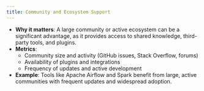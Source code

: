 ```yaml
---
title: Community and Ecosystem Support
---
```

- **Why it matters**: A large community or active ecosystem can be a significant advantage, as it provides access to shared knowledge, third-party tools, and plugins.
- **Metrics**:
    - Community size and activity (GitHub issues, Stack Overflow, forums)
    - Availability of plugins and integrations
    - Frequency of updates and active development
- **Example**: Tools like Apache Airflow and Spark benefit from large, active communities with frequent updates and widespread adoption.